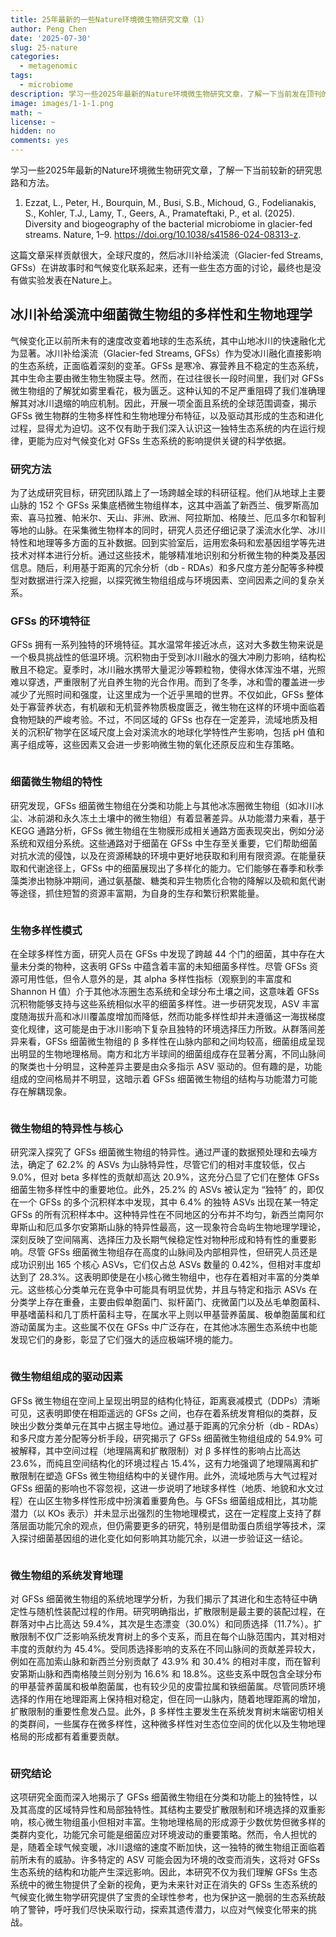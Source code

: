 ```yaml
---
title: 25年最新的一些Nature环境微生物研究文章（1）
author: Peng Chen
date: '2025-07-30'
slug: 25-nature
categories:
  - metagenomic
tags:
  - microbiome
description: 学习一些2025年最新的Nature环境微生物研究文章，了解一下当前发在顶刊的较新的研究思路和方法。
image: images/1-1-1.png
math: ~
license: ~
hidden: no
comments: yes
---
```


学习一些2025年最新的Nature环境微生物研究文章，了解一下当前较新的研究思路和方法。

1. Ezzat, L., Peter, H., Bourquin, M., Busi, S.B., Michoud, G., Fodelianakis, S., Kohler, T.J., Lamy, T., Geers, A., Pramateftaki, P., et al. (2025). Diversity and biogeography of the bacterial microbiome in glacier-fed streams. Nature, 1–9. https://doi.org/10.1038/s41586-024-08313-z.

这篇文章采样贡献很大，全球尺度的，然后冰川补给溪流（Glacier-fed Streams, GFSs）在讲故事时和气候变化联系起来，还有一些生态方面的讨论，最终也是没有做实验发表在Nature上。

## 冰川补给溪流中细菌微生物组的多样性和生物地理学

气候变化正以前所未有的速度改变着地球的生态系统，其中山地冰川的快速融化尤为显著。冰川补给溪流（Glacier-fed Streams, GFSs）作为受冰川融化直接影响的生态系统，正面临着深刻的变革。GFSs 是寒冷、寡营养且不稳定的生态系统，其中生命主要由微生物生物膜主导。然而，在过往很长一段时间里，我们对 GFSs 微生物组的了解犹如雾里看花，极为匮乏。这种认知的不足严重阻碍了我们准确理解其对冰川退缩的响应机制。因此，开展一项全面且系统的全球范围调查，揭示 GFSs 微生物群的生物多样性和生物地理分布特征，以及驱动其形成的生态和进化过程，显得尤为迫切。这不仅有助于我们深入认识这一独特生态系统的内在运行规律，更能为应对气候变化对 GFSs 生态系统的影响提供关键的科学依据。

### 研究方法

为了达成研究目标，研究团队踏上了一场跨越全球的科研征程。他们从地球上主要山脉的 152 个 GFSs 采集底栖微生物组样本，这其中涵盖了新西兰、俄罗斯高加索、喜马拉雅、帕米尔、天山、非洲、欧洲、阿拉斯加、格陵兰、厄瓜多尔和智利等地的山脉。在采集微生物样本的同时，研究人员还仔细记录了溪流水化学、冰川特性和地理等多方面的互补数据。回到实验室后，运用宏条码和宏基因组学等先进技术对样本进行分析。通过这些技术，能够精准地识别和分析微生物的种类及基因信息。随后，利用基于距离的冗余分析（db - RDAs）和多尺度方差分配等多种模型对数据进行深入挖掘，以探究微生物组组成与环境因素、空间因素之间的复杂关系。

### GFSs 的环境特征

GFSs 拥有一系列独特的环境特征。其水温常年接近冰点，这对大多数生物来说是一个极具挑战性的低温环境。沉积物由于受到冰川融水的强大冲刷力影响，结构松散且不稳定。夏季时，冰川融水携带大量泥沙等颗粒物，使得水体浑浊不堪，光照难以穿透，严重限制了光自养生物的光合作用。而到了冬季，冰和雪的覆盖进一步减少了光照时间和强度，让这里成为一个近乎黑暗的世界。不仅如此，GFSs 整体处于寡营养状态，有机碳和无机营养物质极度匮乏，微生物在这样的环境中面临着食物短缺的严峻考验。不过，不同区域的 GFSs 也存在一定差异，流域地质及相关的沉积矿物学在区域尺度上会对溪流水的地球化学特性产生影响，包括 pH 值和离子组成等，这些因素又会进一步影响微生物的氧化还原反应和生存策略。

<img src="images/1-1-1.png" title=""/>

### 细菌微生物组的特性

研究发现，GFSs 细菌微生物组在分类和功能上与其他冰冻圈微生物组（如冰川冰尘、冰前湖和永久冻土土壤中的微生物组）有着显著差异。从功能潜力来看，基于 KEGG 通路分析，GFSs 微生物组在生物膜形成相关通路方面表现突出，例如分泌系统和双组分系统。这些通路对于细菌在 GFSs 中生存至关重要，它们帮助细菌对抗水流的侵蚀，以及在资源稀缺的环境中更好地获取和利用有限资源。在能量获取和代谢途径上，GFSs 中的细菌展现出了多样化的能力。它们能够在春季和秋季藻类渗出物脉冲期间，通过氨基酸、糖类和异生物质化合物的降解以及硫和氮代谢等途径，抓住短暂的资源丰富期，为自身的生存和繁衍积累能量。

<img src="images/1-1-2.png" title=""/>

### 生物多样性模式

在全球多样性方面，研究人员在 GFSs 中发现了跨越 44 个门的细菌，其中存在大量未分类的物种，这表明 GFSs 中蕴含着丰富的未知细菌多样性。尽管 GFSs 资源可用性低，但令人意外的是，其 alpha 多样性指标（观察到的丰富度和 Shannon H 值）介于其他冰冻圈生态系统和全球分布土壤之间，这意味着 GFSs 沉积物能够支持与这些系统相似水平的细菌多样性。进一步研究发现，ASV 丰富度随海拔升高和冰川覆盖度增加而降低，然而功能多样性却并未遵循这一海拔梯度变化规律，这可能是由于冰川影响下复杂且独特的环境选择压力所致。从群落间差异来看，GFSs 细菌微生物组的 β 多样性在山脉内部和之间均较高，细菌组成呈现出明显的生物地理格局。南方和北方半球间的细菌组成存在显著分离，不同山脉间的聚类也十分明显，这种差异主要是由众多指示 ASV 驱动的。但有趣的是，功能组成的空间格局并不明显，这暗示着 GFSs 细菌微生物组的结构与功能潜力可能存在解耦现象。

<img src="images/1-2.png" title=""/>

### 微生物组的特异性与核心

研究深入探究了 GFSs 细菌微生物组的特异性。通过严谨的数据预处理和去噪方法，确定了 62.2% 的 ASVs 为山脉特异性，尽管它们的相对丰度较低，仅占 9.0%，但对 beta 多样性的贡献却高达 20.9%，这充分凸显了它们在整体 GFSs 细菌生物多样性中的重要地位。此外，25.2% 的 ASVs 被认定为 “独特” 的，即仅在一个 GFSs 的多个沉积样本中发现，其中 6.4% 的独特 ASVs 出现在某一特定 GFSs 的所有沉积样本中。这种特异性在不同地区的分布并不均匀，新西兰南阿尔卑斯山和厄瓜多尔安第斯山脉的特异性最高，这一现象符合岛屿生物地理学理论，深刻反映了空间隔离、选择压力及长期气候稳定性对物种形成和特有性的重要影响。尽管 GFSs 细菌微生物组存在高度的山脉间及内部相异性，但研究人员还是成功识别出 165 个核心 ASVs，它们仅占总 ASVs 数量的 0.42%，但相对丰度却达到了 28.3%。这表明即使是在小核心微生物组中，也存在着相对丰富的分类单元。这些核心分类单元在竞争中可能具有明显优势，并且与特定和指示 ASVs 在分类学上存在重叠，主要由假单胞菌门、拟杆菌门、疣微菌门以及丛毛单胞菌科、甲基嗜菌科和几丁质杆菌科主导，在属水平上则以甲基营养菌属、极单胞菌属和红游动菌属为主。这些属不仅在 GFSs 中广泛存在，在其他冰冻圈生态系统中也能发现它们的身影，彰显了它们强大的适应极端环境的能力。

<img src="images/1-3.png" title=""/>

### 微生物组组成的驱动因素

GFSs 微生物组在空间上呈现出明显的结构化特征，距离衰减模式（DDPs）清晰可见，这表明即使在相距遥远的 GFSs 之间，也存在着系统发育相似的类群，反映出少数分类单元在其中占据主导地位。通过基于距离的冗余分析（db - RDAs）和多尺度方差分配等分析手段，研究揭示了 GFSs 细菌微生物组组成的 54.9% 可被解释，其中空间过程（地理隔离和扩散限制）对 β 多样性的影响占比高达 23.6%，而纯且空间结构化的环境过程占 15.4%，这有力地强调了地理隔离和扩散限制在塑造 GFSs 微生物组结构中的关键作用。此外，流域地质与大气过程对 GFSs 细菌的影响也不容忽视，这进一步说明了地球多样性（地质、地貌和水文过程）在山区生物多样性形成中扮演着重要角色。与 GFSs 细菌组成相比，其功能潜力（以 KOs 表示）并未显示出强烈的生物地理模式，这在一定程度上支持了群落层面功能冗余的观点，但仍需要更多的研究，特别是借助蛋白质组学等技术，深入探讨细菌基因组的进化变化如何影响其功能冗余，以进一步验证这一结论。

<img src="images/1-4.png" title=""/>

### 微生物组的系统发育地理

对 GFSs 细菌微生物组的系统地理学分析，为我们揭示了其进化和生态特征中确定性与随机性装配过程的作用。研究明确指出，扩散限制是最主要的装配过程，在群落对中占比高达 59.4%，其次是生态漂变（30.0%）和同质选择（11.7%）。扩散限制不仅广泛影响系统发育树上的多个支系，而且在每个山脉范围内，其对相对丰度的贡献约为 45.4%。受同质选择影响的支系在不同山脉间的贡献差异较大，例如在高加索山脉和新西兰分别贡献了 43.9% 和 30.4% 的相对丰度，而在智利安第斯山脉和西南格陵兰则分别为 16.6% 和 18.8%。这些支系中既包含全球分布的甲基营养菌属和极单胞菌属，也有较少见的皮雷拉属和铁细菌属。尽管同质环境选择的作用在地理距离上保持相对稳定，但在同一山脉内，随着地理距离的增加，扩散限制的重要性愈发凸显。此外，β 多样性主要发生在系统发育树末端密切相关的类群间，一些属存在微多样性，这种微多样性对生态位空间的优化以及生物地理格局的形成都有着重要贡献。

<img src="images/1-5.png" title=""/>

### 研究结论

这项研究全面而深入地揭示了 GFSs 细菌微生物组在分类和功能上的独特性，以及其高度的区域特异性和局部独特性。其结构主要受扩散限制和环境选择的双重影响，核心微生物组虽小但相对丰富。生物地理格局的形成源于少数优势但微多样的类群内变化，功能冗余可能是细菌应对环境波动的重要策略。然而，令人担忧的是，随着全球气候变暖，冰川退缩的速度不断加快，这一独特的微生物组正面临着前所未有的威胁。许多特定的 ASV 可能会因为环境的改变而消失，这将对 GFSs 生态系统的结构和功能产生深远影响。因此，本研究不仅为我们理解 GFSs 生态系统中的微生物提供了全新的视角，更为未来针对正在消失的 GFSs 生态系统的气候变化微生物学研究提供了宝贵的全球性参考，也为保护这一脆弱的生态系统敲响了警钟，呼吁我们尽快采取行动，探索其遗传潜力，以应对气候变化带来的挑战。
